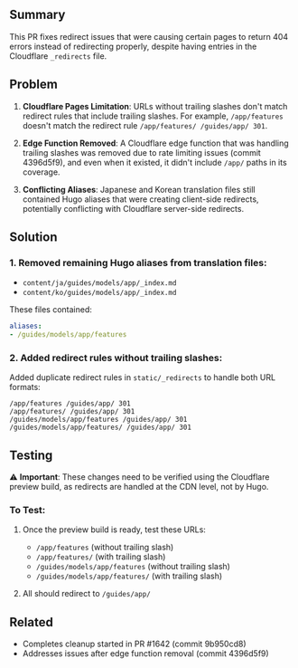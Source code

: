 ## Summary

This PR fixes redirect issues that were causing certain pages to return 404 errors instead of redirecting properly, despite having entries in the Cloudflare `_redirects` file.

## Problem

1. **Cloudflare Pages Limitation**: URLs without trailing slashes don't match redirect rules that include trailing slashes. For example, `/app/features` doesn't match the redirect rule `/app/features/ /guides/app/ 301`.

2. **Edge Function Removed**: A Cloudflare edge function that was handling trailing slashes was removed due to rate limiting issues (commit 4396d5f9), and even when it existed, it didn't include `/app/` paths in its coverage.

3. **Conflicting Aliases**: Japanese and Korean translation files still contained Hugo aliases that were creating client-side redirects, potentially conflicting with Cloudflare server-side redirects.

## Solution

### 1. Removed remaining Hugo aliases from translation files:
- `content/ja/guides/models/app/_index.md`
- `content/ko/guides/models/app/_index.md`

These files contained:
```yaml
aliases:
- /guides/models/app/features
```

### 2. Added redirect rules without trailing slashes:
Added duplicate redirect rules in `static/_redirects` to handle both URL formats:
```
/app/features /guides/app/ 301
/app/features/ /guides/app/ 301
/guides/models/app/features /guides/app/ 301
/guides/models/app/features/ /guides/app/ 301
```

## Testing

⚠️ **Important**: These changes need to be verified using the Cloudflare preview build, as redirects are handled at the CDN level, not by Hugo.

### To Test:
1. Once the preview build is ready, test these URLs:
   - `/app/features` (without trailing slash)
   - `/app/features/` (with trailing slash)
   - `/guides/models/app/features` (without trailing slash)
   - `/guides/models/app/features/` (with trailing slash)

2. All should redirect to `/guides/app/`

## Related

- Completes cleanup started in PR #1642 (commit 9b950cd8)
- Addresses issues after edge function removal (commit 4396d5f9)